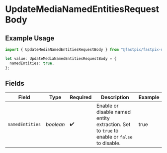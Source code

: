 # UpdateMediaNamedEntitiesRequestBody

## Example Usage

```typescript
import { UpdateMediaNamedEntitiesRequestBody } from "@fastpix/fastpix-node/models/operations";

let value: UpdateMediaNamedEntitiesRequestBody = {
  namedEntities: true,
};
```

## Fields

| Field                                                                                      | Type                                                                                       | Required                                                                                   | Description                                                                                | Example                                                                                    |
| ------------------------------------------------------------------------------------------ | ------------------------------------------------------------------------------------------ | ------------------------------------------------------------------------------------------ | ------------------------------------------------------------------------------------------ | ------------------------------------------------------------------------------------------ |
| `namedEntities`                                                                            | *boolean*                                                                                  | :heavy_check_mark:                                                                         | Enable or disable named entity extraction. Set to `true` to enable or `false` to disable.<br/> | true                                                                                       |